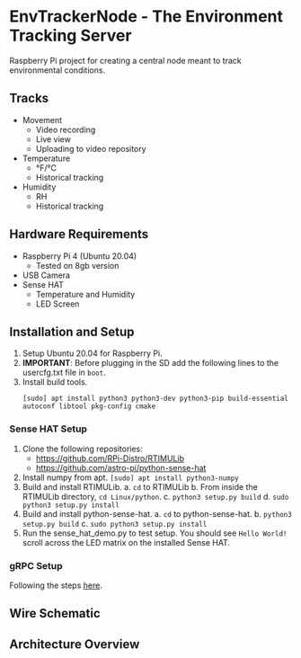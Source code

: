 # EnvTrackerNode - The Environment Tracking Server

Raspberry Pi project for creating a central node meant to track environmental conditions.

## Tracks
- Movement
  - Video recording
  - Live view
  - Uploading to video repository
- Temperature
  - °F/°C
  - Historical tracking
- Humidity
  - RH
  - Historical tracking

## Hardware Requirements
- Raspberry Pi 4 (Ubuntu 20.04)
  - Tested on 8gb version
- USB Camera
- Sense HAT
  - Temperature and Humidity
  - LED Screen

## Installation and Setup
1) Setup Ubuntu 20.04 for Raspberry Pi.
2) **IMPORTANT**: Before plugging in the SD add the following lines to the usercfg.txt file in `boot`.
3) Install build tools.
   ```
   [sudo] apt install python3 python3-dev python3-pip build-essential autoconf libtool pkg-config cmake
   ```
### Sense HAT Setup
1) Clone the following repositories:
   - https://github.com/RPi-Distro/RTIMULib
   - https://github.com/astro-pi/python-sense-hat
2) Install numpy from apt. 
   `[sudo] apt install python3-numpy`
3) Build and install RTIMULib.
   a. `cd` to RTIMULib
   b. From inside the RTIMULib directory, `cd Linux/python`.
   c. `python3 setup.py build`
   d. `sudo python3 setup.py install`
4) Build and install python-sense-hat.
   a. `cd` to python-sense-hat.
   b. `python3 setup.py build`
   c. `sudo python3 setup.py install`
5) Run the sense\_hat\_demo.py to test setup. You should see `Hello World!` 
   scroll across the LED matrix on the installed Sense HAT.

### gRPC Setup
Following the steps [here](https://github.com/grpc/grpc/blob/master/BUILDING.md).

## Wire Schematic

## Architecture Overview
